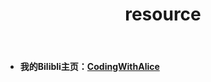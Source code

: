 ﻿---
layout: page
title: resource
permalink: /resource/
header-img: "img/home.jpg"
---




- **我的Bilibli主页：[CodingWithAlice](<https://space.bilibili.com/14608003>)**



